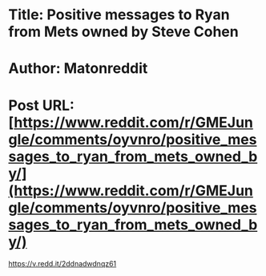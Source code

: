 # Title: Positive messages to Ryan from Mets owned by Steve Cohen
# Author: Matonreddit
# Post URL: [https://www.reddit.com/r/GMEJungle/comments/oyvnro/positive_messages_to_ryan_from_mets_owned_by/](https://www.reddit.com/r/GMEJungle/comments/oyvnro/positive_messages_to_ryan_from_mets_owned_by/)


https://v.redd.it/2ddnadwdnqz61